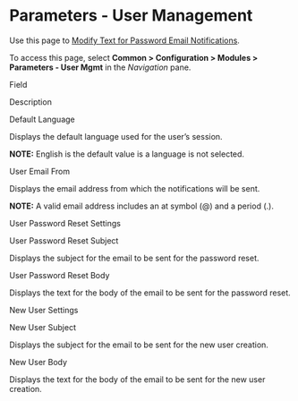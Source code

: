 # Parameters - User Management

<div class="use">

Use this page to [Modify Text for Password Email
Notifications](../Use_Cases/Modify_Text_for_Password_Email_Notifications.htm).

</div>

To access this page, select **Common \> Configuration \> Modules \>
Parameters - User Mgmt** in the *Navigation* pane.

Field

Description

Default Language

Displays the default language used for the user’s session.

**NOTE:** English is the default value is a language is not selected.

User Email From

Displays the email address from which the notifications will be sent.

**NOTE:** A valid email address includes an at symbol (@) and a period
(.).

User Password Reset Settings

User Password Reset Subject

Displays the subject for the email to be sent for the password reset.

User Password Reset Body

Displays the text for the body of the email to be sent for the password
reset.

New User Settings

New User Subject

Displays the subject for the email to be sent for the new user creation.

New User Body

Displays the text for the body of the email to be sent for the new user
creation.
